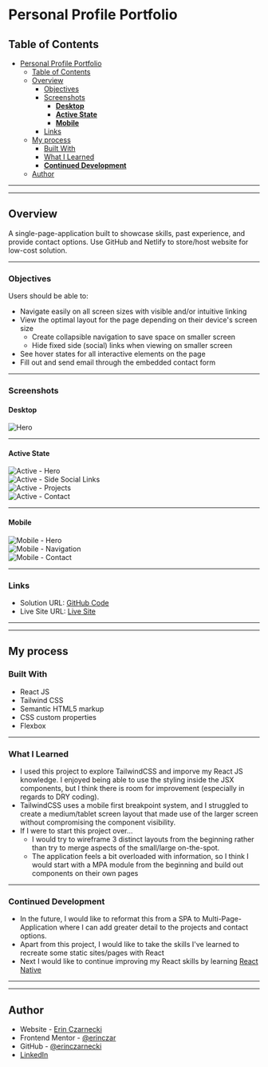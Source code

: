# Personal Profile Portfolio  

## Table of Contents  
- [Personal Profile Portfolio](#person-profile-portfolio)
  - [Table of Contents](#table-of-contents)
  - [Overview](#overview)
    - [Objectives](#objectives)
    - [Screenshots](#screenshots)
      - [**Desktop**](#desktop)
      - [**Active State**](#active-state)
      - [**Mobile**](#mobile)
    - [Links](#links)
  - [My process](#my-process)
    - [Built With](#built-with)
    - [What I Learned](#what-i-learned)
    - [**Continued Development**](#continued-development)
  - [Author](#author)

***
***
## Overview
A single-page-application built to showcase skills, past experience, and provide contact options. Use GitHub and Netlify to store/host website for low-cost solution.  
***

### Objectives

Users should be able to:

- Navigate easily on all screen sizes with visible and/or intuitive linking
- View the optimal layout for the page depending on their device's screen size
  - Create collapsible navigation to save space on smaller screen
  - Hide fixed side (social) links when viewing on smaller screen
- See hover states for all interactive elements on the page
- Fill out and send email through the embedded contact form
***

### Screenshots  
 
 #### **Desktop**  
![Hero](./src/images/design-screenshots/Hero.png)  

***
#### **Active State** 
![Active - Hero](./src/images/design-screenshots/Hero-Active.png)  
![Active - Side Social Links](./src/images/design-screenshots/Hero-Side-Links.png)  
![Active - Projects](./src/images/design-screenshots/Projects-Active.png)  
![Active - Contact](./src/images/design-screenshots/Contact-Active.png)  
***
#### **Mobile**  
![Mobile - Hero](./src/images/design-screenshots/Hero-Mobile.png)  
![Mobile - Navigation](./src/images/design-screenshots/Nav-Mobile.png)  
![Mobile - Contact](./src/images/design-screenshots/Contact-Mobile.png)  

***
### Links

- Solution URL: [GitHub Code](https://github.com/erinczarnecki/react_portfolio_website)
- Live Site URL: [Live Site](https://erinczar-portfolio.netlify.app)  

***
***
## My process

### Built With

- React JS
- Tailwind CSS
- Semantic HTML5 markup
- CSS custom properties
- Flexbox
  
***

### What I Learned

- I used this project to explore TailwindCSS and imporve my React JS knowledge. I enjoyed being able to use the styling inside the JSX components, but I think there is room for improvement (especially in regards to DRY coding).  
- TailwindCSS uses a mobile first breakpoint system, and I struggled to create a medium/tablet screen layout that made use of the larger screen without compromising the component visibility.  
- If I were to start this project over...  
  -  I would try to wireframe 3 distinct layouts from the beginning rather than try to merge aspects of the small/large on-the-spot. 
  - The application feels a bit overloaded with information, so I think I would start with a MPA module from the beginning and build out components on their own pages 

  
***
  

### **Continued Development**

- In the future, I would like to reformat this from a SPA to Multi-Page-Application where I can add greater detail to the projects and contact options. 
- Apart from this project, I would like to take the skills I've learned to recreate some static sites/pages with React
- Next I would like to continue improving my React skills by learning [React Native](https://reactnative.dev/)

  
***
***
## Author

- Website - [Erin Czarnecki](https://www.your-site.com)
- Frontend Mentor - [@erinczar](https://www.frontendmentor.io/profile/erinczar)
- GitHub - [@erinczarnecki](https://github.com/erinczarnecki)
- [LinkedIn](https://linkedin.com/in/erin-czarnecki)
